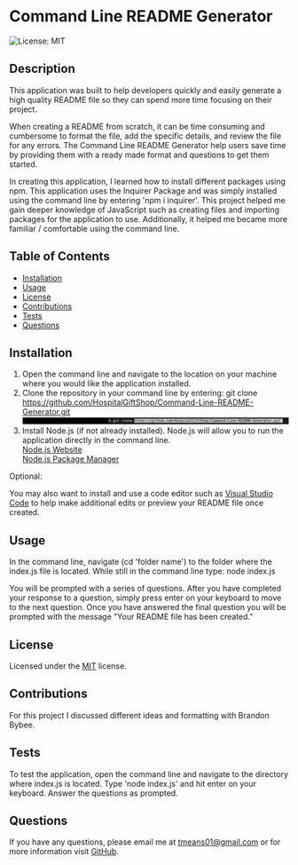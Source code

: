 # Command Line README Generator

  ![License: MIT](https://img.shields.io/badge/License-MIT-orange.svg)

## Description

This application was built to help developers quickly and easily generate a high quality README file so they can spend more time focusing on their project.

When creating a README from scratch, it can be time consuming and cumbersome to format the file, add the specific details, and review the file for any errors.  The Command Line README Generator help users save time by providing them with a ready made format and questions to get them started.

In creating this application, I learned how to install different packages using npm.  This application uses the Inquirer Package and was simply installed using the command line by entering 'npm i inquirer'.  This project helped me gain deeper knowledge of JavaScript such as creating files and importing packages for the application to use. Additionally, it helped me became more familiar / comfortable using the command line.

## Table of Contents

- [Installation](#installation)
- [Usage](#usage)
- [License](#license)
- [Contributions](#contributions)
- [Tests](#tests)
- [Questions](#questions)

## Installation

1. Open the command line and navigate to the location on your machine where you would like the application installed.
2. Clone the repository in your command line by entering: git clone <https://github.com/HospitalGiftShop/Command-Line-README-Generator.git>
![git clone](image.png)
3. Install Node.js (if not already installed).  Node.js will allow you to run the application directly in the command line. </br>
      [Node.js Website](https://nodejs.org/en) </br>
      [Node.js Package Manager](https://nodejs.org/en/download/package-manager)

Optional:

You may also want to install and use a code editor such as [Visual Studio Code](https://code.visualstudio.com/) to help make additional edits or preview your README file once created.

## Usage

In the command line, navigate (cd 'folder name') to the folder where the index.js file is located.  While still in the command line type: node index.js

You will be prompted with a series of questions.  After you have completed your response to a question, simply press enter on your keyboard to move to the next question.  Once you have answered the final question you will be prompted with the message "Your README file has been created."  

## License

Licensed under the [MIT](https://opensource.org/licenses/MIT) license.

## Contributions

For this project I discussed different ideas and formatting with Brandon Bybee.

## Tests

To test the application, open the command line and navigate to the directory where index.js is located.  Type 'node index.js' and hit enter on your keyboard.  Answer the questions as prompted.

## Questions

If you have any questions, please email me at <tmeans01@gmail.com> or for more information visit [GitHub](https://github.com/HospitalGiftShop).
